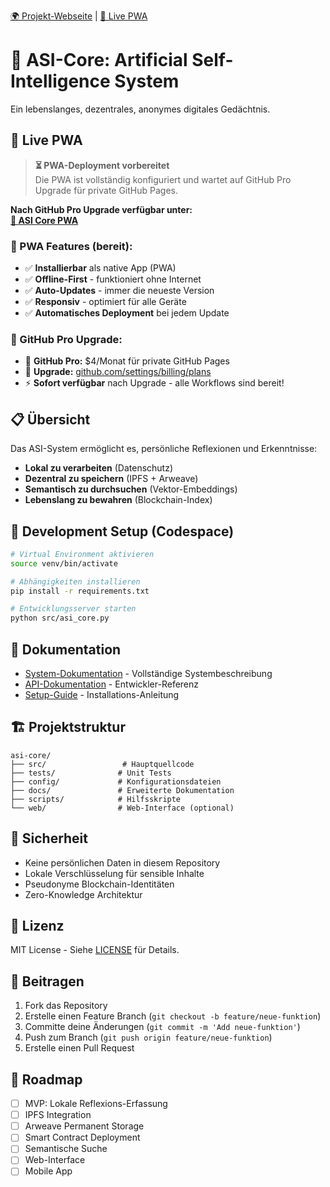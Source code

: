 [🌍 Projekt-Webseite](https://swisscomfort.github.io/asi-core-site/) | [📱 Live PWA](https://swisscomfort.github.io/asi-core/)

# 🧠 ASI-Core: Artificial Self-Intelligence System

Ein lebenslanges, dezentrales, anonymes digitales Gedächtnis.

## 🚀 Live PWA

> **⏳ PWA-Deployment vorbereitet**  
> Die PWA ist vollständig konfiguriert und wartet auf GitHub Pro Upgrade für private GitHub Pages.

**Nach GitHub Pro Upgrade verfügbar unter:**  
**[📱 ASI Core PWA](https://swisscomfort.github.io/asi-core/)**

### 📱 PWA Features (bereit):

- ✅ **Installierbar** als native App (PWA)
- ✅ **Offline-First** - funktioniert ohne Internet
- ✅ **Auto-Updates** - immer die neueste Version
- ✅ **Responsiv** - optimiert für alle Geräte
- ✅ **Automatisches Deployment** bei jedem Update

### 🔧 GitHub Pro Upgrade:

- 💎 **GitHub Pro:** $4/Monat für private GitHub Pages
- 🔗 **Upgrade:** [github.com/settings/billing/plans](https://github.com/settings/billing/plans)
- ⚡ **Sofort verfügbar** nach Upgrade - alle Workflows sind bereit!

## 📋 Übersicht

Das ASI-System ermöglicht es, persönliche Reflexionen und Erkenntnisse:

- **Lokal zu verarbeiten** (Datenschutz)
- **Dezentral zu speichern** (IPFS + Arweave)
- **Semantisch zu durchsuchen** (Vektor-Embeddings)
- **Lebenslang zu bewahren** (Blockchain-Index)

## 🚀 Development Setup (Codespace)

```bash
# Virtual Environment aktivieren
source venv/bin/activate

# Abhängigkeiten installieren
pip install -r requirements.txt

# Entwicklungsserver starten
python src/asi_core.py
```

## 📖 Dokumentation

- [System-Dokumentation](./ASI_System_Dokumentation.md) - Vollständige Systembeschreibung
- [API-Dokumentation](./docs/api.md) - Entwickler-Referenz
- [Setup-Guide](./docs/setup.md) - Installations-Anleitung

## 🏗️ Projektstruktur

```
asi-core/
├── src/                 # Hauptquellcode
├── tests/              # Unit Tests
├── config/             # Konfigurationsdateien
├── docs/               # Erweiterte Dokumentation
├── scripts/            # Hilfsskripte
└── web/                # Web-Interface (optional)
```

## 🔐 Sicherheit

- Keine persönlichen Daten in diesem Repository
- Lokale Verschlüsselung für sensible Inhalte
- Pseudonyme Blockchain-Identitäten
- Zero-Knowledge Architektur

## 📄 Lizenz

MIT License - Siehe [LICENSE](./LICENSE) für Details.

## 🤝 Beitragen

1. Fork das Repository
2. Erstelle einen Feature Branch (`git checkout -b feature/neue-funktion`)
3. Committe deine Änderungen (`git commit -m 'Add neue-funktion'`)
4. Push zum Branch (`git push origin feature/neue-funktion`)
5. Erstelle einen Pull Request

## 🎯 Roadmap

- [ ] MVP: Lokale Reflexions-Erfassung
- [ ] IPFS Integration
- [ ] Arweave Permanent Storage
- [ ] Smart Contract Deployment
- [ ] Semantische Suche
- [ ] Web-Interface
- [ ] Mobile App
